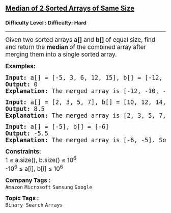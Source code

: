 <h2><a href="https://www.geeksforgeeks.org/problems/median-of-2-sorted-arrays-of-same-size/1?page=2&category=Binary%20Search&difficulty=Medium,Hard&status=unsolved&sortBy=submissions">Median of 2 Sorted Arrays of Same Size</a></h2><h3>Difficulty Level : Difficulty: Hard</h3><hr><div class="problems_problem_content__Xm_eO"><p><span style="font-size: 14pt;">Given two sorted arrays <strong>a[]</strong>&nbsp;and&nbsp;<strong>b[]&nbsp;</strong></span><span style="font-size: 18.6667px;">of equal size</span><span style="font-size: 14pt;">, find and return the&nbsp;</span><strong style="font-size: 14pt;">median&nbsp;</strong><span style="font-size: 14pt;">of the combined array after merging them into a single sorted array.</span></p>
<p><span style="font-size: 14pt;"><strong>Examples:</strong></span></p>
<pre><span style="font-size: 14pt;"><strong>Input: </strong>a[] = [-5, 3, 6, 12, 15], b[] = [-12, -10, -6, -3, 4]
<strong>Output: </strong>0<strong>
Explanation: </strong>The merged array is [-12, -10, -6, -5, -3, 3, 4, 6, 12, 15]. So the median of the merged array is (-3 + 3) / 2 = 0.</span></pre>
<pre><strong style="font-family: 'andale mono', monospace; font-size: 14pt;">Input: </strong><span style="font-family: 'andale mono', monospace; font-size: 14pt;">a[] = [2, 3, 5, 7], b[] = [10, 12, 14, 16]<br></span><span style="font-size: 14pt; font-family: 'andale mono', monospace;"><strong>Output: </strong>8.5<br><strong>Explanation: </strong>The merged array is [2, 3, 5, 7, 10, 12, 14, 16]. So the median of the merged array is (7 + 10) / 2 = 8.5.</span></pre>
<pre><span style="font-size: 14pt; font-family: 'andale mono', monospace;"><strong>Input: </strong>a[] = [-5], b[] = [-6]
<strong>Output: </strong>-5.5<br><strong>Explanation: </strong>The merged array is [-6, -5]. So the median of the merged array is (-6 + -5) / 2 = -5.5.<br></span></pre>
<p><span style="font-size: 14pt;"><strong>Constraints:&nbsp;</strong><br>1 ≤ a.size(), b.size() ≤ 10<sup>6<br></sup><span style="font-size: 18.6667px;">-10</span><sup>6</sup>&nbsp;≤ a[i], b[i] ≤ 10<sup>6</sup></span></p></div><p><span style=font-size:18px><strong>Company Tags : </strong><br><code>Amazon</code>&nbsp;<code>Microsoft</code>&nbsp;<code>Samsung</code>&nbsp;<code>Google</code>&nbsp;<br><p><span style=font-size:18px><strong>Topic Tags : </strong><br><code>Binary Search</code>&nbsp;<code>Arrays</code>&nbsp;